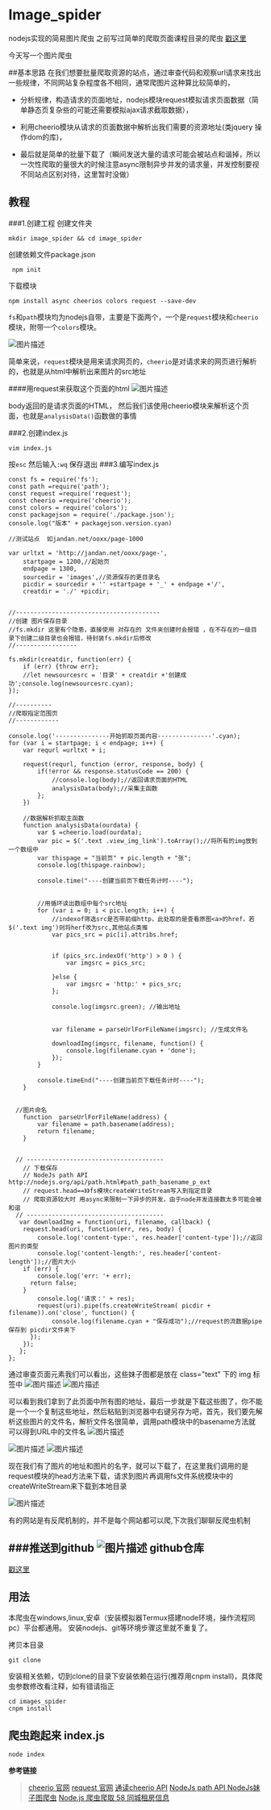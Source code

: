 # Image_spider
 nodejs实现的简易图片爬虫 
 之前写过简单的爬取页面课程目录的爬虫  [戳这里](http://jxdxsw.com/2016/03/07/node_http_crawler/)

今天写一个图片爬虫 


##基本思路
在我们想要批量爬取资源的站点，通过审查代码和观察url请求来找出一些规律，不同网站复杂程度各不相同，通常爬图片这种算比较简单的，

- 分析规律，构造请求的页面地址，nodejs模块request模拟请求页面数据（简单静态页复杂些的可能还需要模拟ajax请求截取数据），

- 利用cheerio模块从请求的页面数据中解析出我们需要的资源地址(类jquery 操作dom的库)，

- 最后就是简单的批量下载了（瞬间发送大量的请求可能会被站点和谐掉，所以一次性爬取的量很大的时候注意async限制异步并发的请求量，并发控制要视不同站点区别对待，这里暂时没做）
## 教程 ##
###1.创建工程
创建文件夹 

    mkdir image_spider && cd image_spider 

创建依赖文件package.json

     npm init

下载模块

    npm install async cheerios colors request --save-dev

`fs`和`path`模块均为nodejs自带，主要是下面两个，一个是`request`模块和`cheerio`模块，附带一个`colors`模块。

![图片描述][1]

简单来说，`request`模块是用来请求网页的，`cheerio`是对请求来的网页进行解析的，也就是从html中解析出来图片的src地址

####用request来获取这个页面的html
![图片描述][2]

body返回的是请求页面的HTML，
然后我们该使用cheerio模块来解析这个页面，也就是`analysisData()`函数做的事情

###2.创建index.js

```
vim index.js
```
按`esc` 然后输入`:wq` 保存退出
###3.编写index.js

```
const fs = require('fs');
const path =require('path');
const request =require('request');
const cheerio =require('cheerio');
const colors = require('colors');
const packagejson = require('./package.json');
console.log("版本" + packagejson.version.cyan)

//测试站点  如jandan.net/ooxx/page-1000

var urltxt = 'http://jandan.net/ooxx/page-',
    startpage = 1200,//起始页
    endpage = 1300,
    sourcedir = 'images',//资源保存的更目录名
    picdir = sourcedir + '' +startpage + '_' + endpage +'/',
    creatdir = './' +picdir;


//----------------------------------------
//创建 图片保存目录
//fs.mkdir 这里有个隐患，直接使用 对存在的 文件夹创建时会报错 ，在不存在的一级目录下创建二级目录也会报错，待封装fs.mkdir后修改
//-----------------

fs.mkdir(creatdir, function(err) {
	if (err) {throw err};
	//let newsourcesrc = '目录' + creatdir +'创建成功';console.log(newsourcesrc.cyan);
});

//----------
//爬取指定范围页
//------------

console.log('---------------开始抓取页面内容---------------'.cyan);
for (var i = startpage; i < endpage; i++) {
	var requrl =urltxt + i;

	request(requrl, function (error, response, body) {
		if(!error && response.statusCode == 200) {
			//console.log(body);//返回请求页面的HTML
			analysisData(body);//采集主函数
		};
	})

	//数据解析抓取主函数
	function analysisData(ourdata) {
		var $ =cheerio.load(ourdata);
		var pic = $('.text .view_img_link').toArray();//将所有的img放到一个数组中
		var thispage = "当前页" + pic.length + "张";
		console.log(thispage.rainbow);

		console.time("----创建当前页下载任务计时----");


		//用循环读出数组中每个src地址
		for (var i = 0; i < pic.length; i++) {
			//indexof筛选src是否带前缀http，此处取的是查看原图<a>的href，若$('.text img')则将herf改为src,其他站点类推
			var pics_src = pic[i].attribs.href;
			

			if (pics_src.indexOf('http') > 0 ) {
				var imgsrc = pics_src;

			}else {
				var imgsrc = 'http:' + pics_src;
			};

			console.log(imgsrc.green); //输出地址
			

			var filename = parseUrlForFileName(imgsrc); //生成文件名

			downloadImg(imgsrc, filename, function() {
				console.log(filename.cyan + 'done');
			});
		}

		console.timeEnd("----创建当前页下载任务计时----");
	}
  

  //图片命名
	function  parseUrlForFileName(address) {
		var filename = path.basename(address);
		return filename;
	}


  // --------------------------------------
    // 下载保存
    // NodeJs path API http://nodejs.org/api/path.html#path_path_basename_p_ext
    // request.head==》》fs模块createWriteStream写入到指定目录
    // 爬取资源较大时 用async来限制一下异步的并发，由于node并发连接数太多可能会被和谐
  // --------------------------------------
   var downloadImg = function(uri, filename, callback) {
   	request.head(uri, function(err, res, body) {
   		console.log('content-type:', res.header['content-type']);//返回图片的类型
   		console.log('content-length:', res.header['content-length']);//图片大小
   	if (err) {
   		console.log('err: '+ err);
      return false;
   	}
	   	console.log('请求：' + res);
	   	request(uri).pipe(fs.createWriteStream( picdir + filename)).on('close', function() {
	   		console.log(filename.cyan + "保存成功");//request的流数据pipe保存到 picdir文件夹下
   	  });
   	});
   };
};
```
通过审查页面元素我们可以看出，这些妹子图都是放在 class="text" 下的 img 标签中
![图片描述][3]
![图片描述][4]

可以看到我们拿到了此页面中所有图的地址，最后一步就是下载这些图了，你不能是一个一个复制这些地址，然后粘贴到浏览器中右键另存为吧，首先，我们要先解析这些图片的文件名，解析文件名很简单，调用path模块中的basename方法就可以得到URL中的文件名
![图片描述][5]

![图片描述][6]
![图片描述][7]

现在我们有了图片的地址和图片的名字，就可以下载了，在这里我们调用的是request模块的head方法来下载，请求到图片再调用fs文件系统模块中的createWriteStream来下载到本地目录

![图片描述][8]

有的网站是有反爬机制的，并不是每个网站都可以爬,下次我们聊聊反爬虫机制

###推送到github
![图片描述][9]
github仓库
--
[戳这里](https://github.com/AlexZ33/Image_spider)

用法
--

本爬虫在windows,linux,安卓（安装模拟器Termux搭建node环境，操作流程同pc）平台都通用。
安装nodejs、git等环境步骤这里就不重复了。

拷贝本目录
```
git clone 
```

安装相关依赖，切到clone的目录下安装依赖在运行(推荐用cnpm install)，具体爬虫参数修改看注释，如有错请指正
```
cd images_spider
cnpm install 
```
## 爬虫跑起来 index.js
```
node index
```
**参考链接**
> [cheerio 官网](https://www.npmjs.com/package/cheerio)
> [request 官网](https://github.com/request/request)
> [通读cheerio API](https://cnodejs.org/topic/5203a71844e76d216a727d2e)
> [NodeJs path API ](https://nodejs.org/api/path.html#path_path_basename_p_ext)
> [NodeJs妹子图爬虫](http://blog.csdn.net/dufufd/article/details/54629365)
> [Node.js 爬虫爬取 58 同城租房信息](https://segmentfault.com/a/1190000009181428)


  [1]: /img/bVNC0O
  [2]: /img/bVNC1A
  [3]: /img/bVNDeY
  [4]: /img/bVNDds
  [5]: /img/bVNDg2
  [6]: /img/bVNDhE
  [7]: /img/bVNDhK
  [8]: /img/bVNDhO
  [9]: /img/bVNDgW
